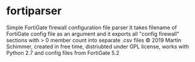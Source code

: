 # fortiparser
Simple FortiGate firewall configuration file parser
It takes filename of FortiGate config file as an argument and it exports all "config firewall" sections with > 0 member count into separate .csv files
© 2019 Martin Schimmer, created in free time, distriubted under GPL license, works with Python 2.7 and config files from FortiGate 5.2
